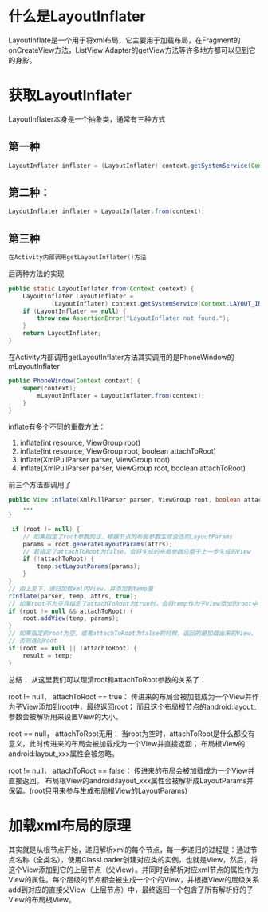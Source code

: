 # 什么是LayoutInflater
LayoutInflate是一个用于将xml布局，它主要用于加载布局，在Fragment的onCreateView方法，ListView Adapter的getView方法等许多地方都可以见到它的身影。

# 获取LayoutInflater
LayoutInflater本身是一个抽象类，通常有三种方式
## 第一种
```java
LayoutInflater inflater = (LayoutInflater) context.getSystemService(Context.LAYOUT_INFLATER_SERVICE);
```

## 第二种：
```java
LayoutInflater inflater = LayoutInflater.from(context);
```

## 第三种
```java
在Activity内部调用getLayoutInflater()方法
```
后两种方法的实现
```java
public static LayoutInflater from(Context context) {
    LayoutInflater LayoutInflater =
            (LayoutInflater) context.getSystemService(Context.LAYOUT_INFLATER_SERVICE);
    if (LayoutInflater == null) {
        throw new AssertionError("LayoutInflater not found.");
    }
    return LayoutInflater;
}
```
在Activity内部调用getLayoutInflater方法其实调用的是PhoneWindow的mLayoutInflater
```java
public PhoneWindow(Context context) {
    super(context);
        mLayoutInflater = LayoutInflater.from(context);
    }
}
```
inflate有多个不同的重载方法：

1. inflate(int resource, ViewGroup root)
2. inflate(int resource, ViewGroup root, boolean attachToRoot)
3. inflate(XmlPullParser parser, ViewGroup root)
4. inflate(XmlPullParser parser, ViewGroup root, boolean attachToRoot)

前三个方法都调用了
```java
public View inflate(XmlPullParser parser, ViewGroup root, boolean attachToRoot) {
	...
}
```
```java
 if (root != null) {
    // 如果指定了root参数的话，根据节点的布局参数生成合适的LayoutParams
    params = root.generateLayoutParams(attrs);
    // 若指定了attachToRoot为false，会将生成的布局参数应用于上一步生成的View
    if (!attachToRoot) {
        temp.setLayoutParams(params);
    }
}
// 由上至下，递归加载xml内View，并添加到temp里
rInflate(parser, temp, attrs, true);
// 如果root不为空且指定了attachToRoot为true时，会将temp作为子View添加到root中
if (root != null && attachToRoot) {
    root.addView(temp, params);
}
// 如果指定的root为空，或者attachToRoot为false的时候，返回的是加载出来的View，
// 否则返回root
if (root == null || !attachToRoot) {
    result = temp;
}

```

总结：
从这里我们可以理清root和attachToRoot参数的关系了：

root != null， attachToRoot == true：
传进来的布局会被加载成为一个View并作为子View添加到root中，最终返回root；
而且这个布局根节点的android:layout_参数会被解析用来设置View的大小。

root == null， attachToRoot无用：
当root为空时，attachToRoot是什么都没有意义，此时传进来的布局会被加载成为一个View并直接返回；
布局根View的android:layout_xxx属性会被忽略。

root != null， attachToRoot == false：
传进来的布局会被加载成为一个View并直接返回。
布局根View的android:layout_xxx属性会被解析成LayoutParams并保留。(root只用来参与生成布局根View的LayoutParams)

# 加载xml布局的原理

其实就是从根节点开始，递归解析xml的每个节点，每一步递归的过程是：通过节点名称（全类名），使用ClassLoader创建对应类的实例，也就是View，然后，将这个View添加到它的上层节点（父View）。并同时会解析对应xml节点的属性作为View的属性。每个层级的节点都会被生成一个个的View，并根据View的层级关系add到对应的直接父View（上层节点）中，最终返回一个包含了所有解析好的子View的布局根View。